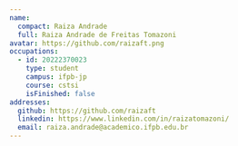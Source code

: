 ```yaml
---
name:
  compact: Raiza Andrade
  full: Raiza Andrade de Freitas Tomazoni
avatar: https://github.com/raizaft.png
occupations:
  - id: 20222370023
    type: student
    campus: ifpb-jp
    course: cstsi
    isFinished: false
addresses:
  github: https://github.com/raizaft
  linkedin: https://www.linkedin.com/in/raizatomazoni/
  email: raiza.andrade@academico.ifpb.edu.br
---
```

